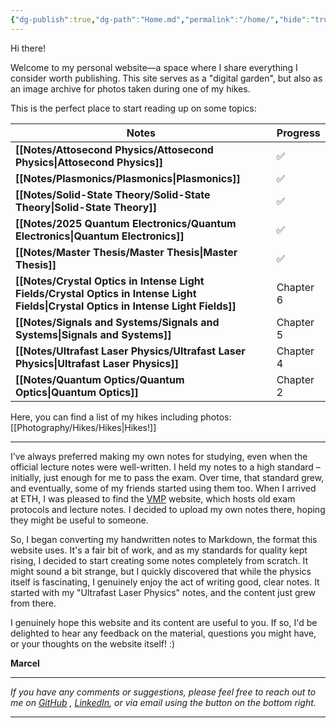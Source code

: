 ```yaml
---
{"dg-publish":true,"dg-path":"Home.md","permalink":"/home/","hide":"true","tags":["gardenEntry"],"dgShowBacklinks":"false","dgShowLocalGraph":true,"updated":"2025-06-19T21:59:44.000+02:00"}
---
```


Hi there!

Welcome to my personal website—a space where I share everything I consider worth publishing. This site serves as a "digital garden", but also as an image archive for 
photos taken during one of my hikes. 

This is the perfect place to start reading up on some topics:

| **Notes**                                                                                                                           | **Progress** |
| ----------------------------------------------------------------------------------------------------------------------------------- | ------------ |
| **[[Notes/Attosecond Physics/Attosecond Physics\|Attosecond Physics]]**                                                             | ✅            |
| **[[Notes/Plasmonics/Plasmonics\|Plasmonics]]**                                                                                     | ✅            |
| **[[Notes/Solid-State Theory/Solid-State Theory\|Solid-State Theory]]**                                                             | ✅            |
| **[[Notes/2025 Quantum Electronics/Quantum Electronics\|Quantum Electronics]]**                                                     | ✅            |
| **[[Notes/Master Thesis/Master Thesis\|Master Thesis]]**                                                                            | ✅            |
| **[[Notes/Crystal Optics in Intense Light Fields/Crystal Optics in Intense Light Fields\|Crystal Optics in Intense Light Fields]]** | Chapter 6    |
| **[[Notes/Signals and Systems/Signals and Systems\|Signals and Systems]]**                                                          | Chapter 5    |
| **[[Notes/Ultrafast Laser Physics/Ultrafast Laser Physics\|Ultrafast Laser Physics]]**                                              | Chapter 4    |
| **[[Notes/Quantum Optics/Quantum Optics\|Quantum Optics]]**                                                                         | Chapter 2    |

Here, you can find a list of my hikes including photos: [[Photography/Hikes/Hikes\|Hikes!]]

---
I’ve always preferred making my own notes for studying, even when the official lecture notes were well-written. I held my notes to a high standard – initially, just enough for me to pass the exam. Over time, that standard grew, and eventually, some of my friends started using them too. When I arrived at ETH, I was pleased to find the [VMP](https://exams.vmp.ethz.ch/) website, which hosts old exam protocols and lecture notes. I decided to upload my own notes there, hoping they might be useful to someone.

So, I began converting my handwritten notes to Markdown, the format this website uses. It's a fair bit of work, and as my standards for quality kept rising, I decided to start creating some notes completely from scratch. It might sound a bit strange, but I quickly discovered that while the physics itself is fascinating, I genuinely enjoy the act of writing good, clear notes. It started with my "Ultrafast Laser Physics" notes, and the content just grew from there. 

I genuinely hope this website and its content are useful to you. If so, I'd be delighted to hear any feedback on the material, questions you might have, or your thoughts on the website itself! :)

**Marcel**

---
_If you have any comments or suggestions, please feel free to reach out to me on [GitHub](https://github.com/MarcelKoeberlin) , [LinkedIn](https://www.linkedin.com/in/marcel-k%25C3%25B6berlin-776397244/), or via email using the button on the bottom right._

---

